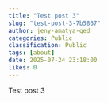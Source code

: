 ```yaml
---
title: "Test post 3"
slug: "test-post-3-7b5867"
author: jeny-amatya-qed
categories: Public
classification: Public
tags: [about]
date: 2025-07-24 23:18:00 
likes: 0
---
```


Test post 3